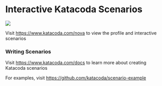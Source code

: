 # Interactive Katacoda Scenarios

[![](http://shields.katacoda.com/katacoda/nova/count.svg)](https://www.katacoda.com/nova "Get your profile on Katacoda.com")

Visit https://www.katacoda.com/nova to view the profile and interactive scenarios

### Writing Scenarios
Visit https://www.katacoda.com/docs to learn more about creating Katacoda scenarios

For examples, visit https://github.com/katacoda/scenario-example
